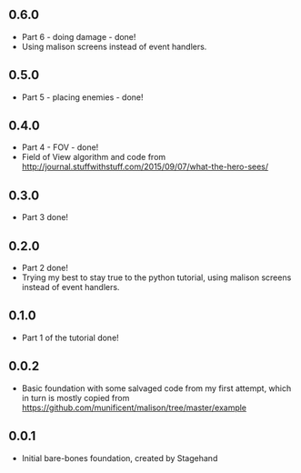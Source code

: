 ## 0.6.0

- Part 6 - doing damage - done!
- Using malison screens instead of event handlers.

## 0.5.0

- Part 5 - placing enemies - done!

## 0.4.0

- Part 4 - FOV - done!
- Field of View algorithm and code from http://journal.stuffwithstuff.com/2015/09/07/what-the-hero-sees/

## 0.3.0

- Part 3 done!

## 0.2.0

- Part 2 done!
- Trying my best to stay true to the python tutorial, using malison screens instead of event handlers.

## 0.1.0
- Part 1 of the tutorial done!

## 0.0.2

- Basic foundation with some salvaged code from my first attempt, which in turn is mostly copied from https://github.com/munificent/malison/tree/master/example

## 0.0.1

- Initial bare-bones foundation, created by Stagehand

